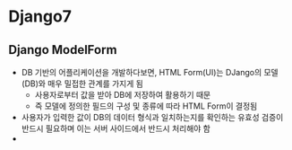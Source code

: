 # Django7

## Django ModelForm

- DB 기반의 어플리케이션을 개발하다보면, HTML Form(UI)는 DJango의 모델(DB)와 매우 밀접한 관계를 가지게 됨
  - 사용자로부터 값을 받아 DB에 저장하여 활용하기 때문
  - 즉 모델에 정의한 필드의 구성 및 종류에 따라 HTML Form이 결정됨
- 사용자가 입력한 값이 DB의 데이터 형식과 일치하는지를 확인하는 유효성 검증이 반드시 필요하며  이는 서버 사이드에서 반드시 처리해야 함
- 